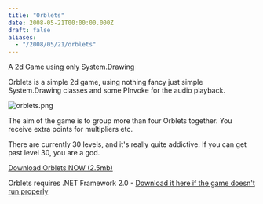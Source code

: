 ```yaml
---
title: "Orblets"
date: 2008-05-21T00:00:00.000Z
draft: false
aliases:
  - "/2008/05/21/orblets"
---
```

A 2d Game using only System.Drawing

Orblets is a simple 2d game, using nothing fancy just simple System.Drawing classes and some PInvoke for the audio playback.

![orblets.png](/orblets.png)

The aim of the game is to group more than four Orblets together. You receive extra points for multipliers etc.

There are currently 30 levels, and it's really quite addictive. If you can get past level 30, you are a god.

[Download Orblets NOW (2.5mb)](/orblets.zip)

  Orblets requires .NET Framework 2.0 -
[Download it here if the game doesn't run properly](http://www.microsoft.com/downloads/details.aspx?FamilyID=0856EACB-4362-4B0D-8EDD-AAB15C5E04F5&amp;amp;displaylang=en)
